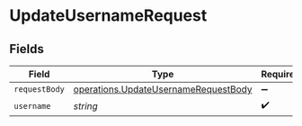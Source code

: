 # UpdateUsernameRequest


## Fields

| Field                                                                                               | Type                                                                                                | Required                                                                                            | Description                                                                                         |
| --------------------------------------------------------------------------------------------------- | --------------------------------------------------------------------------------------------------- | --------------------------------------------------------------------------------------------------- | --------------------------------------------------------------------------------------------------- |
| `requestBody`                                                                                       | [operations.UpdateUsernameRequestBody](../../../sdk/models/operations/updateusernamerequestbody.md) | :heavy_minus_sign:                                                                                  | N/A                                                                                                 |
| `username`                                                                                          | *string*                                                                                            | :heavy_check_mark:                                                                                  | N/A                                                                                                 |